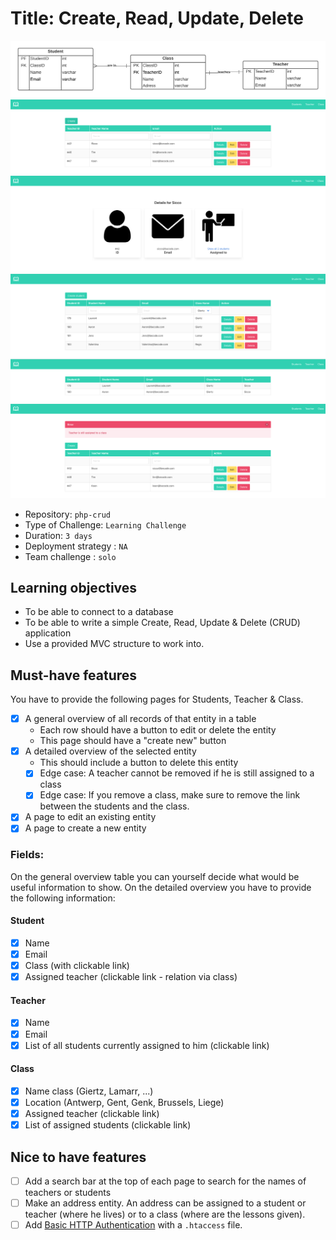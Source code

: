 # Title: Create, Read, Update, Delete

![screenshot](https://github.com/Laurent-Bosteels/crud/blob/main/img/diagram.png?raw=true)
![screenshot](https://github.com/Laurent-Bosteels/crud/blob/main/img/1.png?raw=true)
![screenshot](https://github.com/Laurent-Bosteels/crud/blob/main/img/2.png?raw=true)
![screenshot](https://github.com/Laurent-Bosteels/crud/blob/main/img/3.png?raw=true)
![screenshot](https://github.com/Laurent-Bosteels/crud/blob/main/img/4.png?raw=true)
![screenshot](https://github.com/Laurent-Bosteels/crud/blob/main/img/5.png?raw=true)

- Repository: `php-crud`
- Type of Challenge: `Learning Challenge`
- Duration: `3 days`
- Deployment strategy : `NA`
- Team challenge : `solo`

## Learning objectives
- To be able to connect to a database
- To be able to write a simple Create, Read, Update & Delete (CRUD) application
- Use a provided MVC structure to work into.

## Must-have features
You have to provide the following pages for Students, Teacher & Class.

- [x] A general overview of all records of that entity in a table
    * Each row should have a button to edit or delete the entity
    * This page should have a "create new" button
- [x] A detailed overview of the selected entity
    * This should include a button to delete this entity
    - [x] Edge case: A teacher cannot be removed if he is still assigned to a class
    - [x] Edge case: If you remove a class, make sure to remove the link between the students and the class.
- [x] A page to edit an existing entity
- [x] A page to create a new entity

### Fields:
On the general overview table you can yourself decide what would be useful information to show.
On the detailed overview you have to provide the following information:

#### Student
- [x] Name
- [x] Email
- [x] Class (with clickable link)
- [x] Assigned teacher (clickable link - relation via class)

#### Teacher
- [x] Name
- [x] Email
- [x] List of all students currently assigned to him (clickable link)
 
#### Class 
- [x] Name class (Giertz, Lamarr, ...)
- [x] Location (Antwerp, Gent, Genk, Brussels, Liege)
- [x] Assigned teacher (clickable link)
- [x] List of assigned students (clickable link)

## Nice to have features
- [ ] Add a search bar at the top of each page to search for the names of teachers or students
- [ ] Make an address entity. An address can be assigned to a student or teacher (where he lives) or to a class (where are the lessons given).
- [ ] Add [Basic HTTP Authentication](https://www.lifewire.com/password-protect-single-file-with-htaccess-3467922) with a `.htaccess` file.
